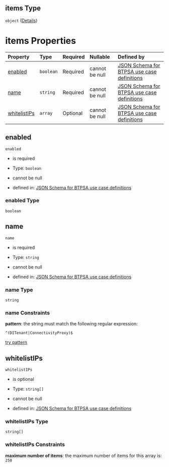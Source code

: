 ## items Type

`object` ([Details](btpsa-usecase-properties-services-items-allof-1-then-allof-42-then-allof-0-then-properties-parameters-properties-data-properties-extensionservices-items.md))

# items Properties

| Property                      | Type      | Required | Nullable       | Defined by                                                                                                                                                                                                                                                                                                                                                                                                        |
| :---------------------------- | :-------- | :------- | :------------- | :---------------------------------------------------------------------------------------------------------------------------------------------------------------------------------------------------------------------------------------------------------------------------------------------------------------------------------------------------------------------------------------------------------------- |
| [enabled](#enabled)           | `boolean` | Required | cannot be null | [JSON Schema for BTPSA use case definitions](btpsa-usecase-properties-services-items-allof-1-then-allof-42-then-allof-0-then-properties-parameters-properties-data-properties-extensionservices-items-properties-enabled.md "undefined#/properties/services/items/allOf/1/then/allOf/42/then/allOf/0/then/properties/parameters/properties/data/properties/extensionservices/items/properties/enabled")           |
| [name](#name)                 | `string`  | Required | cannot be null | [JSON Schema for BTPSA use case definitions](btpsa-usecase-properties-services-items-allof-1-then-allof-42-then-allof-0-then-properties-parameters-properties-data-properties-extensionservices-items-properties-name.md "undefined#/properties/services/items/allOf/1/then/allOf/42/then/allOf/0/then/properties/parameters/properties/data/properties/extensionservices/items/properties/name")                 |
| [whitelistIPs](#whitelistips) | `array`   | Optional | cannot be null | [JSON Schema for BTPSA use case definitions](btpsa-usecase-properties-services-items-allof-1-then-allof-42-then-allof-0-then-properties-parameters-properties-data-properties-extensionservices-items-properties-whitelistips.md "undefined#/properties/services/items/allOf/1/then/allOf/42/then/allOf/0/then/properties/parameters/properties/data/properties/extensionservices/items/properties/whitelistIPs") |

## enabled



`enabled`

*   is required

*   Type: `boolean`

*   cannot be null

*   defined in: [JSON Schema for BTPSA use case definitions](btpsa-usecase-properties-services-items-allof-1-then-allof-42-then-allof-0-then-properties-parameters-properties-data-properties-extensionservices-items-properties-enabled.md "undefined#/properties/services/items/allOf/1/then/allOf/42/then/allOf/0/then/properties/parameters/properties/data/properties/extensionservices/items/properties/enabled")

### enabled Type

`boolean`

## name



`name`

*   is required

*   Type: `string`

*   cannot be null

*   defined in: [JSON Schema for BTPSA use case definitions](btpsa-usecase-properties-services-items-allof-1-then-allof-42-then-allof-0-then-properties-parameters-properties-data-properties-extensionservices-items-properties-name.md "undefined#/properties/services/items/allOf/1/then/allOf/42/then/allOf/0/then/properties/parameters/properties/data/properties/extensionservices/items/properties/name")

### name Type

`string`

### name Constraints

**pattern**: the string must match the following regular expression:&#x20;

```regexp
^(DITenant|ConnectivityProxy)$
```

[try pattern](https://regexr.com/?expression=%5E\(DITenant%7CConnectivityProxy\)%24 "try regular expression with regexr.com")

## whitelistIPs



`whitelistIPs`

*   is optional

*   Type: `string[]`

*   cannot be null

*   defined in: [JSON Schema for BTPSA use case definitions](btpsa-usecase-properties-services-items-allof-1-then-allof-42-then-allof-0-then-properties-parameters-properties-data-properties-extensionservices-items-properties-whitelistips.md "undefined#/properties/services/items/allOf/1/then/allOf/42/then/allOf/0/then/properties/parameters/properties/data/properties/extensionservices/items/properties/whitelistIPs")

### whitelistIPs Type

`string[]`

### whitelistIPs Constraints

**maximum number of items**: the maximum number of items for this array is: `250`
